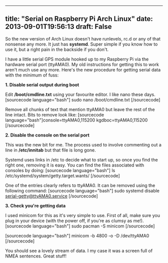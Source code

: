 
---
title: "Serial on Raspberry Pi Arch Linux"
date: 2013-09-01T19:56:13
draft: False
---

So the new version of Arch Linux doesn't have runlevels, rc.d or any of that nonsense any more.  It just has <strong>systemd</strong>.  Super simple if you know how to use it, but a right pain in the backside if you don't.

I have a little serial GPS module hooked up to my Raspberry Pi via the hardware serial port (ttyAMA0). My old instructions for getting this to work aren't much use any more.  Here's the new procedure for getting serial data with the minimum of fuss:

<strong>1. Disable serial output during boot</strong>

Edit <strong>/boot/cmdline.txt</strong> using your favourite editor.  I like nano these days.
[sourcecode language="bash"]
sudo nano /boot/cmdline.txt
[/sourcecode]

Remove all chunks of text that mention ttyAMA0 but leave the rest of the line intact.  Bits to remove look like:
[sourcecode language="bash"]console=ttyAMA0,115200 kgdboc=ttyAMA0,115200
[/sourcecode]

<strong>2. Disable the console on the serial port</strong>

This was the new bit for me. The process used to involve commenting out a line in <strong>/etc/innitab</strong> but that file is long gone.

Systemd uses links in /etc to decide what to start up, so once you find the right one, removing it is easy.  You can find the files associated with consoles by doing:
[sourcecode language="bash"]
ls /etc/systemd/system/getty.target.wants/
[/sourcecode]

One of the entries clearly refers to ttyAMA0.  It can be removed using the following command:
[sourcecode language="bash"]
sudo systemd disable serial-getty@ttyAMA0.service
[/sourcecode]

<strong>3. Check you're getting data</strong>

I used minicom for this as it's very simple to use.  First of all, make sure you plug in your device (with the power off, if you're as clumsy as me!).
[sourcecode language="bash"]
sudo pacman -S minicom
[/sourcecode]

[sourcecode language="bash"]
minicom -b 4800 -o -D /dev/ttyAMA0
[/sourcecode]

You should see a lovely stream of data.  I my case it was a screen full of NMEA sentences.  Great stuff!